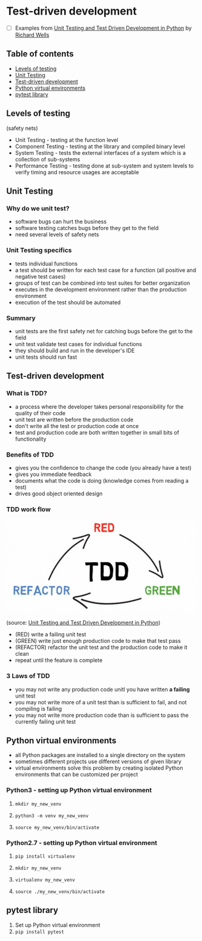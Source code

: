 # Test-driven development
* [ ] Examples from [Unit Testing and Test Driven Development in Python] by [Richard Wells]

## Table of contents
* [Levels of testing](#levels-of-testing)
* [Unit Testing](#unit-testing)
* [Test-driven development](#test-driven-development)
* [Python virtual environments](#python-virtual-environments)
* [pytest library](#pytest-library)

## Levels of testing
(safety nets)
- Unit Testing - testing at the function level
- Component Testing - testing at the library and compiled binary level
- System Testing - tests the external interfaces of a system which is a collection of sub-systems
- Performance Testing - testing done at sub-system and system levels to verify timing and resource usages are acceptable

## Unit Testing
### Why do we unit test?
- software bugs can hurt the business
- software testing catches bugs before they get to the field
- need several levels of safety nets

### Unit Testing specifics
- tests individual functions
- a test should be written for each test case for a function (all positive and negative test cases)
- groups of test can be combined into test suites for better organization
- executes in the development environment rather than the production environment
- execution of the test should be automated

### Summary
- unit tests are the first safety net for catching bugs before the get to the field
- unit test validate test cases for individual functions
- they should build and run in the developer's IDE
- unit tests should run fast

## Test-driven development
### What is TDD?
- a process where the developer takes personal responsibility for the quality of their code
- unit test are written before the production code
- don't write all the test or production code at once
- test and production code are both written together in small bits of functionality

### Benefits of TDD
- gives you the confidence to change the code (you already have a test)
- gives you immediate feedback
- documents what the code is doing (knowledge comes from reading a test)
- drives good object oriented design

### TDD work flow

![TDD work flow](img/tdd-work-flow.png)

(source: [Unit Testing and Test Driven Development in Python])

- (RED) write a failing unit test
- (GREEN) write just enough production code to make that test pass
- (REFACTOR) refactor the unit test and the production code to make it clean
- repeat until the feature is complete

### 3 Laws of TDD
- you may not write any production code unitl you have written **a failing** unit test
- you may not write more of a unit test than is sufficient to fail, and not compiling is failing
- you may not write more production code than is sufficient to pass the currently failing unit test

## Python virtual environments
- all Python packages are installed to a single directory on the system
- sometimes different projects use different versions of given library
- virtual environments solve this problem by creating isolated Python environments that can be customized per project

### Python3 - setting up Python virtual environment
1. `mkdir my_new_venv`

2. `python3 -m venv my_new_venv`

3. `source my_new_venv/bin/activate`

### Python2.7 - setting up Python virtual environment
1. `pip install virtualenv`

2. `mkdir my_new_venv`

3. `virtualenv my_new_venv`

4. `source ./my_new_venv/bin/activate`

## pytest library
1. Set up Python virtual environment
2. `pip install pytest`

[Unit Testing and Test Driven Development in Python]: https://www.linkedin.com/learning/unit-testing-and-test-driven-development-in-python
[Richard Wells]: https://www.linkedin.com/learning/instructors/richard-wells
